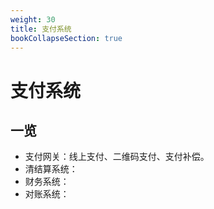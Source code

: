 ```yaml
---
weight: 30
title: 支付系统
bookCollapseSection: true
---
```


# 支付系统

## 一览

- 支付网关：线上支付、二维码支付、支付补偿。
- 清结算系统：
- 财务系统：
- 对账系统：
